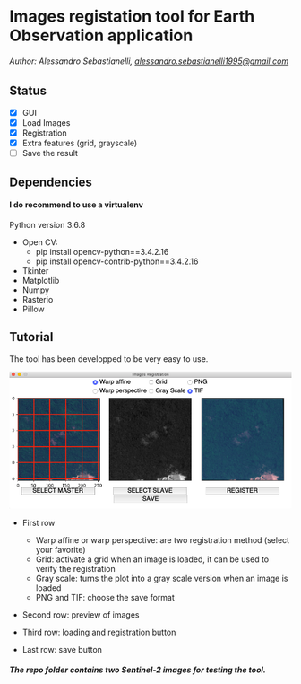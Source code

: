 # Images registation tool for Earth Observation application
###### Author: Alessandro Sebastianelli, alessandro.sebastianelli1995@gmail.com

## Status
- [X] GUI
- [X] Load Images
- [X] Registration
- [X] Extra features (grid, grayscale)
- [ ] Save the result

## Dependencies
#### I do recommend to use a virtualenv
Python version 3.6.8

- Open CV:
  - pip install opencv-python==3.4.2.16
  - pip install opencv-contrib-python==3.4.2.16
- Tkinter
- Matplotlib
- Numpy
- Rasterio
- Pillow

## Tutorial

The tool has been developped to be very easy to use.

![](preview.png)

- First row
	- Warp affine or warp perspective: are two registration method (select your favorite)
	- Grid: activate a grid when an image is loaded, it can be used to verify the registration
	- Gray scale: turns the plot into a gray scale version when an image is loaded
	- PNG and TIF: choose the save format

- Second row: preview of images
- Third row: loading and registration button
- Last row: save button

##### The repo folder contains two Sentinel-2 images for testing the tool.